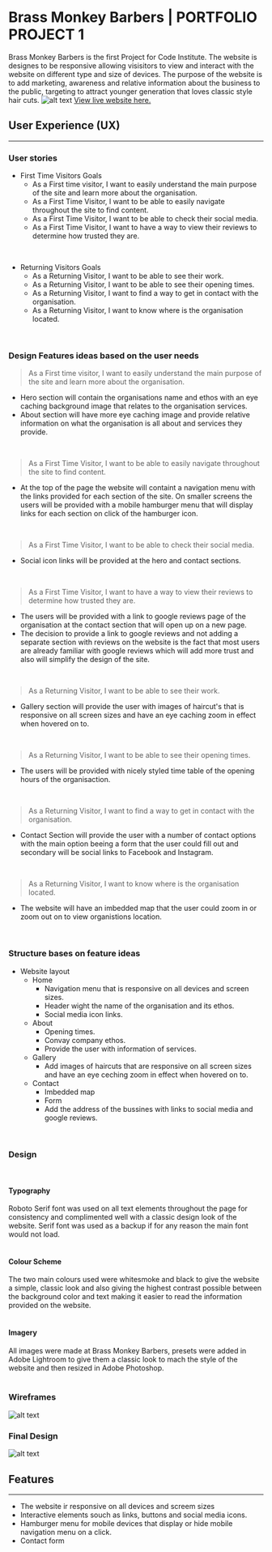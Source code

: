 # Brass Monkey Barbers | PORTFOLIO PROJECT 1
Brass Monkey Barbers is the first Project for Code Institute. The website is designes to be responsive allowing visisitors to view and interact with the website on different type and size of devices. The purpose of the website is to add marketing, awareness and relative information about the business to the public, targeting to attract younger generation that loves classic style hair cuts.
![alt text](./assets/README/responsive.png)
[View live website here.](https://eambrozas.github.io/brass-monkey-barbers/)

## User Experience (UX)
___
### User stories
<ul>
    <li>First Time Visitors Goals
        <ul>
            <li>As a First time visitor, I want to easily understand the main purpose of the site and learn more about the organisation.</li>
            <li>As a First Time Visitor, I want to be able to easily navigate throughout the site to find content.</li>
            <li>As a First Time Visitor, I want to be able to check their social media.</li>
            <li>As a First Time Visitor, I want to have a way to view their reviews to determine how trusted they are.</li>
        </ul>
    </li>
</ul>
<br>
<ul>
    <li>Returning Visitors Goals
        <ul>
            <li>As a Returning Visitor, I want to be able to see their work.</li>
            <li>As a Returning Visitor, I want to be able to see their opening times.</li>
            <li>As a Returning Visitor, I want to find a way to get in contact with the organisation.</li>
            <li>As a Returning Visitor, I want to know where is the organisation located.</li>
        </ul>    
    </li>
</ul>
<br>

### Design Features ideas based on the user needs
>As a First time visitor, I want to easily understand the main purpose of the site and learn more about the organisation.

<ul>
    <li>Hero section will contain the organisations name and ethos with an eye caching background image that relates to the organisation services.</li>
    <li>About section will have more eye caching image and provide relative information on what the organisation is all about and services they provide.</li>
</ul>
<br>

>As a First Time Visitor, I want to be able to easily navigate throughout the site to find content.

<ul>
    <li>At the top of the page the website will containt a navigation menu with the links provided for each section of the site. On smaller screens the users will be provided with a mobile hamburger menu that will display links for each section on click of the hamburger icon.</li>
</ul>
<br>

>As a First Time Visitor, I want to be able to check their social media.

<ul>
    <li>Social icon links will be provided at the hero and contact sections.</li>
</ul>
<br>

>As a First Time Visitor, I want to have a way to view their reviews to determine how trusted they are.

<ul>
    <li>The users will be provided with a link to google reviews page of the organisation at the contact section that will open up on a new page.</li>
    <li>The decision to provide a link to google reviews and not adding a separate section with reviews on the website is the fact that most users are already familiar with google reviews which will add more trust and also will simplify the design of the site.</li>
</ul>
<br>

>As a Returning Visitor, I want to be able to see their work.

<ul>
    <li>Gallery section will provide the user with images of haircut's that is responsive on all screen sizes and have an eye caching zoom in effect when hovered on to.</li>
</ul>
<br>

>As a Returning Visitor, I want to be able to see their opening times.

<ul>
    <li>The users will be provided with nicely styled time table of the opening hours of the organisaction.</li>
</ul>
<br>

>As a Returning Visitor, I want to find a way to get in contact with the organisation.

<ul>
    <li>Contact Section will provide the user with a number of contact options with the main option beeing a form that the user could fill out and secondary will be social links to Facebook and Instagram.</li>
</ul>
<br>

>As a Returning Visitor, I want to know where is the organisation located.

<ul>
    <li>The website will have an imbedded map that the user could zoom in or zoom out on to view organistions location.</li>
</ul>
<br>

### Structure bases on feature ideas
<ul>
    <li>Website layout
    <ul>
    <li>Home
        <ul>
            <li>Navigation menu that is responsive on all devices and screen sizes.</li>
            <li>Header wight the name of the organisation and its ethos.</li>
            <li>Social media icon links.</li>
        </ul>
    </li>
    <li>About
        <ul>
            <li>Opening times.</li>
            <li>Convay company ethos.</li>
            <li>Provide the user with information of services.</li>
        </ul>
    </li>
    <li>Gallery
            <ul>
            <li>Add images of haircuts that are responsive on all screen sizes and have an eye ceching zoom in effect when hovered on to.</li>
        </ul>
    </li>
    <li>Contact
        <ul>
            <li>Imbedded map</li>
            <li>Form</li>
            <li>Add the address of the bussines with links to social media and google reviews.</li>
        </ul>
    </li>
</ul>
    </li>
</ul>
<br>

### Design
<br>

#### Typography
Roboto Serif font was used on all text elements throughout the page for consistency and complimented well with a classic design look of the website. Serif font was used as a backup if for any reason the main font would not load.
<br>
<br>

#### Colour Scheme
The two main colours used were whitesmoke and black to give the website a simple, classic look and also giving the highest contrast possible between the background color and text making it easier to read the information provided on the website.
<br>
<br>

#### Imagery
All images were made at Brass Monkey Barbers, presets were added in Adobe Lightroom to give them a classic look to mach the style of the website and then resized in Adobe Photoshop.
<br>
<br>

### Wireframes
![alt text](./assets/README/wireframes.png)
### Final Design
![alt text](./assets/README/final-design.png)

## Features
___
<ul>
    <li>The website ir responsive on all devices and screem sizes</li>
    <li>Interactive elements souch as links, buttons and social media icons.</li>
    <li>Hamburger menu for mobile devices that display or hide mobile navigation menu on a click.</li>
    <li>Contact form</li>
            
</ul>
